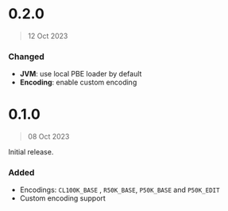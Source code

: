# 0.2.0
> 12 Oct 2023

### Changed
- **JVM**: use local PBE loader by default
- **Encoding**: enable custom encoding

# 0.1.0
> 08 Oct 2023

Initial release.

### Added
- Encodings: `CL100K_BASE` , `R50K_BASE`, `P50K_BASE` and `P50K_EDIT`
- Custom encoding support
